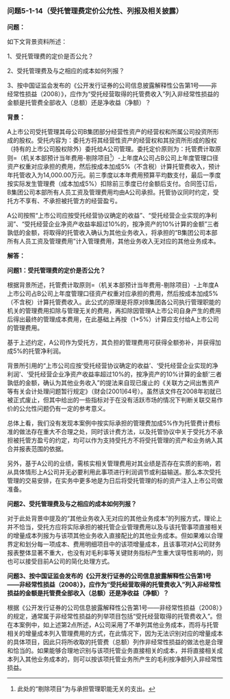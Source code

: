 ### 问题5-1-14（受托管理费定价公允性、列报及相关披露）

**问题：**

如下文背景资料所述：

1、受托管理费的定价是否公允？

2、受托管理费及与之相应的成本如何列报？

3、按中国证监会发布的《公开发行证券的公司信息披露解释性公告第1号——非经常性损益（2008）》，应作为“受托经营取得的托管费收入”列入非经常性损益的金额是托管费全部收入（总额）还是净收益（净额）？

**背景：**

A上市公司受托管理其母公司B集团部分经营性资产的经营权和所属公司投资所形成的股权。受托内容为：委托方将其经营性资产的经营权和其投资所形成的股权（持有的上市公司股权除外）委托给A公司管理。委托定价原则为：托管费计取原则=（机关本部预计当年费用-剔除项目[^8]）-上年度A公司占B公司上年度管理口径资产权重对应承担的费用，然后按成本加成5%（不含税）计算托管费收入，预计年托管收入为14,000.00万元。前三季度以本年费用预算平均数支付，最后一季度按实际发生管理费（成本加成5%）扣除前三季度已付金额后支付。合同签订后，B集团公司本部所有人员工资及管理费用均由A公司承担。托管协议同时约定，受托方不享有、不承担被托管方的经营盈亏。

[^8]: 此处的“剔除项目”为与承担管理职能无关的支出。

A公司按照“上市公司应按受托经营协议确定的收益”、“受托经营企业实现的净利润”、“受托经营企业净资产收益率超过10%的，按净资产的10%计算的金额”三者孰低的金额，将取得的托管收入确认为其他业务收入，将承担的“B集团公司本部所有人员工资及管理费用”计入管理费用，其他业务收入无对应的其他业务成本。

**解答：**

**问题1：受托管理费的定价是否公允？**

根据背景所述，托管费计取原则=（机关本部预计当年费用-剔除项目）-上年度A上市公司占B公司上年度管理口径资产权重对应承担的费用，然后按成本加成5%（不含税）计算托管费收入。此公式的原理是将原对B集团各公司执行管理职能的机关的管理费用扣除与管理无关的费用，再扣除因管理A上市公司自身产生的费用后得出最终的管理成本费用，在此基础上再按（1+5%）计算应支付给A上市公司的管理费用。

基于上述约定，A公司作为受托方，其负担的管理费用可获得全额弥补，并获得加成5%的托管净利润。

背景所引用的“上市公司应按‘受托经营协议确定的收益’、‘受托经营企业实现的净利润’、‘受托经营企业净资产收益率超过10%的，按净资产的10%计算的金额’三者孰低的金额，确认为其他业务收入”的提法来自现已废止的《关联方之间出售资产等有关会计处理问题暂行规定》（财会[2001]64号）。虽然该文件在2008年初就已被正式废止，但其中给出的一些指标对于在没有活跃市场的情况下判断关联交易作价的公允性问题仍有一定的参考意义。

总体上看，我们没有发现本案例中按实际承担的管理费加成5%作为托管费计费标准的做法存在重大不合理之处，同时该计费方法，以及托管协议中关于受托方不承担被托管方盈亏的约定，均可以作为支持受托方不将受托管理的资产和业务纳入其合并报表范围的依据。

另外，基于A公司的业绩，需核实相关管理费用对其业绩是否存在实质的影响，若从具体情形上A公司并无必要利用此事项进行利润调节或利益输送。那么本次受托管理的交易安排，在实务中更多地是为日后将受托管理的标的资产注入上市公司做准备。

**问题2、受托管理费及与之相应的成本如何列报？**

对于此处背景中提及的“其他业务收入无对应的其他业务成本”的列报方式，理论上并不恰当，受托方应将实际承担的被托管企业管理费用以及与该托管事项直接相关的增量成本列报为与该项其他业务收入直接配比的其他业务成本。但如果难以合理界定和划分每一项成本、费用明细项目中的该项增量成本，且该事项对A公司财务报表整体显著不重大，也没有对毛利率等关键财务指标产生重大误导性影响的，则也可以接受目前A公司的简化处理方式。

**问题3、按中国证监会发布的《公开发行证券的公司信息披露解释性公告第1号——非经常性损益（2008）》，应作为“受托经营取得的托管费收入”列入非经常性损益的金额是托管费全部收入（总额）还是净收益（净额）？**

根据《公开发行证券的公司信息披露解释性公告第1号——非经常性损益（2008）》的规定，通常属于非经常性损益的列举项目包括“受托经营取得的托管费收入”。但在本案例中，如上述第2点所述，A公司采用了不单列其他业务成本，而将与托管相关的增量成本列入管理费用的方式，在此情况下，因为无法识别对应的增量成本的具体项目，因此只将所收取的托管费（总额）列作非经常性损益的做法也是合理和恰当的。如果能够合理地识别与该项托管业务直接相关的成本，并将直接相关成本列入其他业务成本的，则可以按该项托管业务所产生的毛利按净额列入非经常性损益。